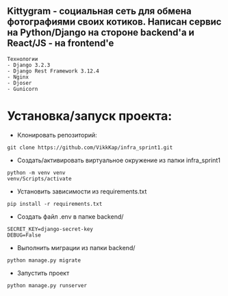 ## Kittygram - социальная сеть для обмена фотографиями своих котиков. Написан сервис на Python/Django на стороне backend'a и React/JS - на frontend'e
```
Технологии
- Django 3.2.3
- Django Rest Framework 3.12.4
- Nginx
- Djoser
- Gunicorn
```

# Установка/запуск проекта:

- Клонировать репозиторий:
```
git clone https://github.com/VikkKap/infra_sprint1.git
```
- Создать/активировать виртуальное окружение из папки infra_sprint1
```
python -m venv venv
venv/Scripts/activate
```
- Установить зависимости из requirements.txt
```
pip install -r requirements.txt
```
- Создать файл .env в папке backend/
```
SECRET_KEY=django-secret-key
DEBUG=False
```
- Выполнить миграции из папки backend/
```
python manage.py migrate
```
- Запустить проект
```
python manage.py runserver
```